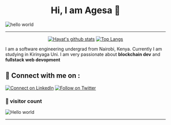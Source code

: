 <h1 align="center" > Hi, I am Agesa 👋</h1>

![hello world](https://github.com/hayat-tamboli/hayat-tamboli/raw/master/hello-world.png)

<hr/>

<div align="center">


[![Hayat's github stats](https://github-readme-stats.vercel.app/api?username=Jace254&show_icons=true&title_color=2257EA&icon_color=2257EA&bg_color=f7f7f7)](https://github.com/anuraghazra/github-readme-stats)
[![Top Langs](https://github-readme-stats.vercel.app/api/top-langs/?username=Jace254&title_color=2257EA&bg_color=f7f7f7&hide=html,css)](https://github.com/anuraghazra/github-readme-stats)

</div>


I am a software engineering undergrad from Nairobi, Kenya. Currently I am studying in Kirinyaga Uni. I am very passionate about __blockchain dev__ and __fullstack web devopment__

## 🔗 Connect with me on :

[![Connect on LinkedIn](https://img.shields.io/badge/--linkedin?label=LinkedIn&logo=LinkedIn&style=social)](https://www.linkedin.com/in/joash-agesa-896845243/)
[![Follow on Twitter](https://img.shields.io/badge/--twitter?label=Twitter&logo=Twitter&style=social)](https://twitter.com/JoashMacenton)

### 👀 visitor count

<img src="https://profile-counter.glitch.me/Jace254i/count.svg" alt="Hello world" />

<hr />
